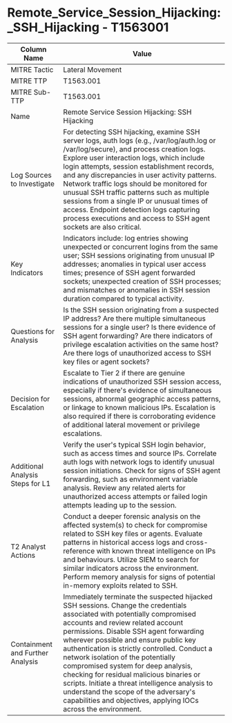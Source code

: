 # Remote_Service_Session_Hijacking:_SSH_Hijacking - T1563001

| Column Name | Value |
|-------------|-------|
| MITRE Tactic | Lateral Movement |
| MITRE TTP | T1563.001 |
| MITRE Sub-TTP | T1563.001 |
| Name | Remote Service Session Hijacking: SSH Hijacking |
| Log Sources to Investigate | For detecting SSH hijacking, examine SSH server logs, auth logs (e.g., /var/log/auth.log or /var/log/secure), and process creation logs. Explore user interaction logs, which include login attempts, session establishment records, and any discrepancies in user activity patterns. Network traffic logs should be monitored for unusual SSH traffic patterns such as multiple sessions from a single IP or unusual times of access. Endpoint detection logs capturing process executions and access to SSH agent sockets are also critical. |
| Key Indicators | Indicators include: log entries showing unexpected or concurrent logins from the same user; SSH sessions originating from unusual IP addresses; anomalies in typical user access times; presence of SSH agent forwarded sockets; unexpected creation of SSH processes; and mismatches or anomalies in SSH session duration compared to typical activity. |
| Questions for Analysis | Is the SSH session originating from a suspected IP address? Are there multiple simultaneous sessions for a single user? Is there evidence of SSH agent forwarding? Are there indicators of privilege escalation activities on the same host? Are there logs of unauthorized access to SSH key files or agent sockets? |
| Decision for Escalation | Escalate to Tier 2 if there are genuine indications of unauthorized SSH session access, especially if there's evidence of simultaneous sessions, abnormal geographic access patterns, or linkage to known malicious IPs. Escalation is also required if there is corroborating evidence of additional lateral movement or privilege escalations. |
| Additional Analysis Steps for L1 | Verify the user's typical SSH login behavior, such as access times and source IPs. Correlate auth logs with network logs to identify unusual session initiations. Check for signs of SSH agent forwarding, such as environment variable analysis. Review any related alerts for unauthorized access attempts or failed login attempts leading up to the session. |
| T2 Analyst Actions | Conduct a deeper forensic analysis on the affected system(s) to check for compromise related to SSH key files or agents. Evaluate patterns in historical access logs and cross-reference with known threat intelligence on IPs and behaviours. Utilize SIEM to search for similar indicators across the environment. Perform memory analysis for signs of potential in-memory exploits related to SSH. |
| Containment and Further Analysis | Immediately terminate the suspected hijacked SSH sessions. Change the credentials associated with potentially compromised accounts and review related account permissions. Disable SSH agent forwarding wherever possible and ensure public key authentication is strictly controlled. Conduct a network isolation of the potentially compromised system for deep analysis, checking for residual malicious binaries or scripts. Initiate a threat intelligence analysis to understand the scope of the adversary's capabilities and objectives, applying IOCs across the environment. |
